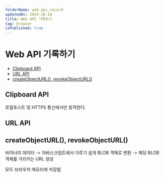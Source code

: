 ```yaml
---
folderName: web_api_record
updatedAt: 2024-10-14
title: Web API 기록하기
tag: browser
isPublished: true
---
```


# Web API 기록하기

- [Clipboard API](#clipboard-api)
- [URL API](#url-api)
- [createObjectURL(), revokeObjectURL()](#createobjecturl-revokeobjecturl)

## Clipboard API

로컬호스트 및 HTTPS 통신에서만 동작한다.

## URL API

## createObjectURL(), revokeObjectURL()

바이너리 데이터 -> 자바스크립트에서 다루기 쉽게 BLOB 객체로 변환 -> 해당 BLOB 객체를 가리키는 URL 생성

모두 브라우저 메모리에 저장됨
